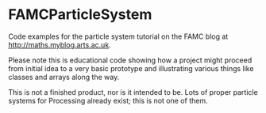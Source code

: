# FAMCParticleSystem
Code examples for the particle system tutorial on the FAMC blog at http://maths.myblog.arts.ac.uk.

Please note this is educational code showing how a project might proceed from initial idea to a very basic prototype and illustrating various things like classes and arrays along the way. 

This is not a finished product, nor is it intended to be. Lots of proper particle systems for Processing already exist; this is not one of them.
